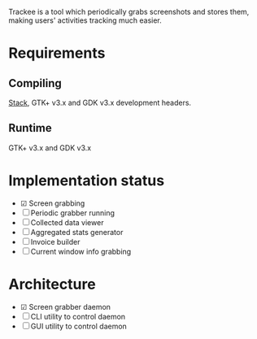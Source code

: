 Trackee is a tool which periodically grabs screenshots and stores them, making users' activities tracking
much easier.

# Requirements

## Compiling

[Stack](https://haskellstack.com), GTK+ v3.x and GDK v3.x development headers.

## Runtime

GTK+ v3.x and GDK v3.x

# Implementation status

*   ☑ Screen grabbing
*   ☐ Periodic grabber running
*   ☐ Collected data viewer
*   ☐ Aggregated stats generator
*   ☐ Invoice builder
*   ☐ Current window info grabbing

# Architecture

*   ☑ Screen grabber daemon
*   ☐ CLI utility to control daemon
*   ☐ GUI utility to control daemon

